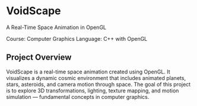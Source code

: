 # VoidScape
A Real-Time Space Animation in OpenGL

Course: Computer Graphics
Language: C++ with OpenGL

## Project Overview
VoidScape is a real-time space animation created using OpenGL.
It visualizes a dynamic cosmic environment that includes animated planets, stars, asteroids, and camera motion through space. The goal of this project is to explore 3D transformations, lighting, texture mapping, and motion simulation — fundamental concepts in computer graphics.

